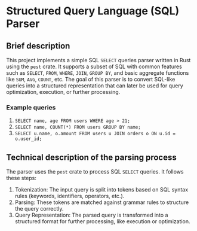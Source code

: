 # Structured Query Language (SQL) Parser

## Brief description

This project implements a simple SQL `SELECT` queries parser written in Rust using the `pest` crate. It supports a subset of SQL with common features such as `SELECT`, `FROM`, `WHERE`, `JOIN`, `GROUP BY`, and basic aggregate functions like `SUM`, `AVG`, `COUNT`, etc. The goal of this parser is to convert SQL-like queries into a structured representation that can later be used for query optimization, execution, or further processing.

### Example queries

1. `SELECT name, age FROM users WHERE age > 21;`
2. `SELECT name, COUNT(*) FROM users GROUP BY name;`
3. `SELECT u.name, o.amount FROM users u JOIN orders o ON u.id = o.user_id;`


## Technical description of the parsing process

The parser uses the `pest` crate to process SQL `SELECT` queries. It follows these steps:

1. Tokenization: The input query is split into tokens based on SQL syntax rules (keywords, identifiers, operators, etc.).
2. Parsing: These tokens are matched against grammar rules to structure the query correctly.
3. Query Representation: The parsed query is transformed into a structured format for further processing, like execution or optimization.
